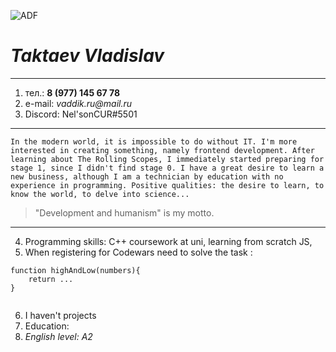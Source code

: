![ADF](https://avatars.githubusercontent.com/u/99201939?v=4 "HERE WAS ME")
# ***Taktaev Vladislav***
---
1. тел.: **8 (977) 145 67 78**
2. e-mail: _vaddik.ru@mail.ru_
3. Discord: Nel'sonCUR#5501
---

    In the modern world, it is impossible to do without IT. I'm more interested in creating something, namely frontend development. After learning about The Rolling Scopes, I immediately started preparing for stage 1, since I didn't find stage 0. I have a great desire to learn a new business, although I am a technician by education with no experience in programming. Positive qualities: the desire to learn, to know the world, to delve into science... 
> "Development and humanism" is my motto.
----
4. Programming skills: C++ coursework at uni, learning from scratch JS,
5. When registering for Сodewars need to solve the task :

```
function highAndLow(numbers){   
    return ...
}
    
```
6. I haven't projects
7. Education: 
8. _English level: A2_
